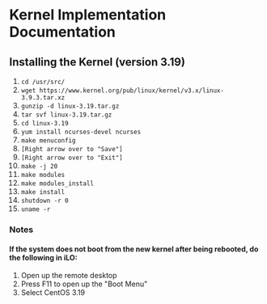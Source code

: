 # Kernel Implementation Documentation

## Installing the Kernel (version 3.19)

1. `cd /usr/src/`
2. `wget https://www.kernel.org/pub/linux/kernel/v3.x/linux-3.9.3.tar.xz`
3. `gunzip -d linux-3.19.tar.gz`
4. `tar svf linux-3.19.tar.gz`
5. `cd linux-3.19`
6. `yum install ncurses-devel ncurses`
7. `make menuconfig`
8. `[Right arrow over to "Save"]`
9. `[Right arrow over to "Exit"]`
10. `make -j 20`
11. `make modules`
12. `make modules_install`
13. `make install`
14. `shutdown -r 0`
15. `uname -r`

### Notes

#### If the system does not boot from the new kernel after being rebooted, do the following in iLO:
1. Open up the remote desktop
2. Press F11 to open up the "Boot Menu"
3. Select CentOS 3.19
